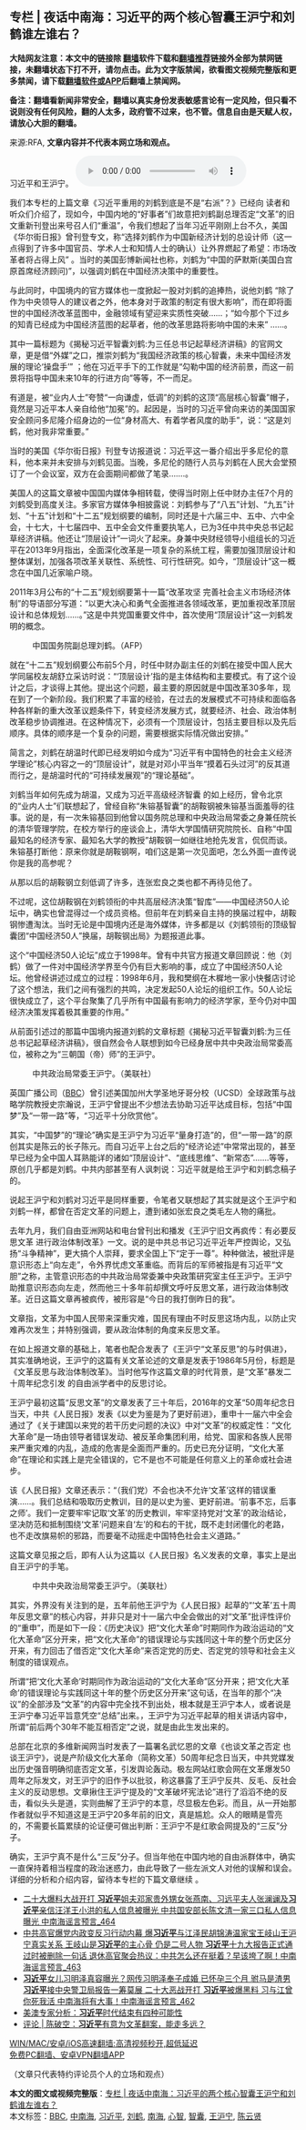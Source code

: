  <h2>专栏 | 夜话中南海：习近平的两个核心智囊王沪宁和刘鹤谁左谁右？</h2> <p class="notice"><b>大陆网友注意：本文中的链接除 <a href="https://github.com/bannedbook/fanqiang" >翻墙</a>软件下载和<a href="https://github.com/killgcd/justmysocks/blob/master/README.md">翻墙推荐</a>链接外全部为禁网链接，未翻墙状态下打不开，请勿点击。此为文字版禁闻，欲看图文视频完整版和更多禁闻，请下载<a href="https://github.com/bannedbook/fanqiang">翻墙软件或APP</a>后翻墙上禁闻网。</p><p>备注：翻墙看新闻非常安全，翻墙以真实身份发表敏感言论有一定风险，但只看不说则没有任何风险，翻的人太多，政府管不过来，也不管。信息自由是天赋人权，请放心大胆的翻墙。</b></p>  <div class="entry"> <p>来源:RFA, <strong>文章内容并不代表本网立场和观点。</strong></p> <p>&#20064;&#36817;&#24179;&#21644;&#29579;&#27818;&#23425;&#12290;             <audio controls="controls" preload="metadata" src="https://www.rfa.org/mandarin/zhuanlan/yehuazhongnanhai/gx-05172021160129.html/@@stream" type="audio/mpeg"></audio></p> <p>&#25105;&#20204;&#26412;&#19987;&#26639;&#30340;&#19978;&#31687;&#25991;&#31456;&#12298;&#20064;&#36817;&#24179;&#37325;&#29992;&#30340;&#21016;&#40548;&#21040;&#24213;&#26159;&#19981;&#26159;&#8220;&#21491;&#27966;&#8221;&#65311;&#12299;&#24050;&#32463;&#21521; &#35835;&#32773;&#21644;&#21548;&#20247;&#20204;&#20171;&#32461;&#20102;&#65292;&#29616;&#22914;&#20170;&#65292;&#20013;&#22269;&#20869;&#22320;&#30340;&#8220;&#22909;&#20107;&#32773;&#8221;&#20204;&#25925;&#24847;&#25226;&#21016;&#40548;&#21103;&#24635;&#29702;&#21542;&#23450;&#8220;&#25991;&#38761;&#8221;&#30340;&#26087;&#25991;&#37325;&#26032;&#21002;&#30331;&#20986;&#26469;&#21495;&#21484;&#20154;&#20204;&#8220;&#37325;&#28201;&#8221;&#65292;&#20196;&#25105;&#20204;&#24819;&#36215;&#20102;&#24403;&#24180;&#20064;&#36817;&#24179;&#21018;&#21018;&#19978;&#21488;&#19981;&#20037;&#65292;&#32654;&#22269;&#12298;&#21326;&#23572;&#34903;&#26085;&#25253;&#12299;&#26366;&#21002;&#30331;&#19987;&#25991;&#65292;&#31216;&#8220;&#36873;&#25321;&#21016;&#40548;&#20316;&#20026;&#20013;&#22269;&#26032;&#32463;&#27982;&#35745;&#21010;&#30340;&#24635;&#35774;&#35745;&#24072;&#65288;&#36825;&#19968;&#28857;&#24471;&#21040;&#20102;&#35768;&#22810;&#20013;&#22269;&#23448;&#21592;&#12289;&#23398;&#26415;&#20154;&#22763;&#21644;&#30693;&#24773;&#20154;&#22763;&#30340;&#30830;&#35748;&#65289;&#35753;&#22806;&#30028;&#29123;&#36215;&#20102;&#24076;&#26395;&#65306;&#24066;&#22330;&#25913;&#38761;&#32773;&#23558;&#21344;&#24471;&#19978;&#39118;&#8221; &#12290;&#24403;&#26102;&#30340;&#32654;&#22269;&#24429;&#21338;&#26032;&#38395;&#31038;&#20063;&#31216;&#65292;&#21016;&#40548;&#20026;&#8220;&#20013;&#22269;&#30340;&#33832;&#40664;&#26031;(&#32654;&#22269;&#30333;&#23467;&#21407;&#39318;&#24109;&#32463;&#27982;&#39038;&#38382;)&#8221;&#65292;&#20197;&#24378;&#35843;&#21016;&#40548;&#22312;&#20013;&#22269;&#32463;&#27982;&#20915;&#31574;&#20013;&#30340;&#37325;&#35201;&#24615;&#12290;</p> <p>&#19982;&#27492;&#21516;&#26102;&#65292;&#20013;&#22269;&#22659;&#20869;&#30340;&#23448;&#26041;&#23186;&#20307;&#20063;&#19968;&#24230;&#25472;&#36215;&#19968;&#32929;&#23545;&#21016;&#40548;&#30340;&#36861;&#25447;&#28909;&#65292;&#35828;&#20182;&#21016;&#40548; &#8220;&#38500;&#20102;&#20316;&#20026;&#20013;&#22830;&#39046;&#23548;&#20154;&#30340;&#24314;&#35758;&#32773;&#20043;&#22806;&#65292;&#20182;&#26412;&#36523;&#23545;&#20110;&#25919;&#31574;&#30340;&#21046;&#23450;&#26377;&#24456;&#22823;&#24433;&#21709;&#8221;&#65292;&#32780;&#22312;&#21363;&#23558;&#38754;&#19990;&#30340;&#20013;&#22269;&#32463;&#27982;&#25913;&#38761;&#34013;&#22270;&#20013;&#65292;&#37329;&#34701;&#39046;&#22495;&#26377;&#26395;&#36814;&#26469;&#23454;&#36136;&#24615;&#31361;&#30772;&#8230;&#8230;&#65307;&#8220;&#22914;&#20170;&#37027;&#20010;&#19979;&#36807;&#20065;&#30340;&#30693;&#38738;&#24050;&#32463;&#25104;&#20026;&#20013;&#22269;&#32463;&#27982;&#34013;&#22270;&#30340;&#36215;&#33609;&#32773;&#65292;&#20182;&#30340;&#25913;&#38761;&#24605;&#36335;&#23558;&#24433;&#21709;&#20013;&#22269;&#30340;&#26410;&#26469;&#8221; &#8230;&#8230;&#12290;</p> <p>&#20854;&#20013;&#19968;&#31687;&#26631;&#39064;&#20026;&#12298;&#25581;&#31192;&#20064;&#36817;&#24179;&#26234;&#22218;&#21016;&#40548;:&#20026;&#19977;&#20219;&#24635;&#20070;&#35760;&#36215;&#33609;&#32463;&#27982;&#35762;&#31295;&#12299;&#30340;&#23448;&#32593;&#25991;&#31456;&#65292;&#26356;&#26159;&#20511;&#8220;&#22806;&#23186;&#8221;&#20043;&#21475;&#65292;&#25512;&#23815;&#21016;&#40548;&#20026;&#8220;&#25105;&#22269;&#32463;&#27982;&#25919;&#31574;&#30340;&#26680;&#24515;&#26234;&#22218;&#65292;&#26410;&#26469;&#20013;&#22269;&#32463;&#27982;&#21457;&#23637;&#30340;&#29702;&#35770;&#8216;&#25805;&#30424;&#25163;&#8217;&#8221; &#65307;&#20182;&#22312;&#20064;&#36817;&#24179;&#25163;&#19979;&#30340;&#24037;&#20316;&#23601;&#26159;&#8220;&#21246;&#21202;&#20013;&#22269;&#30340;&#32463;&#27982;&#21069;&#26223;&#65292;&#32780;&#36825;&#19968;&#21069;&#26223;&#23558;&#25351;&#23548;&#20013;&#22269;&#26410;&#26469;10&#24180;&#30340;&#34892;&#36827;&#26041;&#21521;&#8221;&#31561;&#31561;&#65292;&#19981;&#19968;&#32780;&#36275;&#12290;</p> <p>&#26377;&#36947;&#26159;&#65292;&#34987;&#8220;&#19994;&#20869;&#20154;&#22763;&#8221;&#22840;&#36190;&#8220;&#19968;&#21521;&#35878;&#34394;&#65292;&#20302;&#35843;&#8221;&#30340;&#21016;&#40548;&#30340;&#36825;&#39030;&#8220;&#39640;&#23618;&#26680;&#24515;&#26234;&#22218;&#8221;&#24125;&#23376;&#65292;&#31455;&#28982;&#26159;&#20064;&#36817;&#24179;&#26412;&#20154;&#20146;&#33258;&#32473;&#20182;&#8220;&#21152;&#20885;&#8221;&#30340;&#12290;&#36215;&#22240;&#26159;&#65292;&#24403;&#26102;&#30340;&#20064;&#36817;&#24179;&#26366;&#21521;&#26469;&#35775;&#30340;&#32654;&#22269;&#22269;&#23478;&#23433;&#20840;&#39038;&#38382;&#22810;&#23612;&#38534;&#20171;&#32461;&#36523;&#36793;&#30340;&#19968;&#20301;&#8220;&#36523;&#26448;&#39640;&#22823;&#12289;&#26377;&#30528;&#23398;&#32773;&#39118;&#24230;&#30340;&#21161;&#25163;&#8221;&#65292;&#35828;&#65306;&#8220;&#36825;&#26159;&#21016;&#40548;&#65292;&#20182;&#23545;&#25105;&#38750;&#24120;&#37325;&#35201;&#12290;&#8221;</p> <p>&#24403;&#26102;&#30340;&#32654;&#22269;&#12298;&#21326;&#23572;&#34903;&#26085;&#25253;&#12299;&#21002;&#30331;&#19987;&#35775;&#25253;&#36947;&#35828;&#65306;&#20064;&#36817;&#24179;&#36825;&#19968;&#30058;&#20171;&#32461;&#20986;&#20046;&#22810;&#23612;&#20262;&#30340;&#24847;&#26009;&#65292;&#20182;&#26412;&#26469;&#24182;&#26410;&#23433;&#25490;&#19982;&#21016;&#40548;&#35265;&#38754;&#12290;&#24403;&#26202;&#65292;&#22810;&#23612;&#20262;&#30340;&#38543;&#34892;&#20154;&#21592;&#19982;&#21016;&#40548;&#22312;&#20154;&#27665;&#22823;&#20250;&#22530;&#39044;&#35746;&#20102;&#19968;&#20010;&#20250;&#35758;&#23460;&#65292;&#21452;&#26041;&#22312;&#20250;&#38754;&#26399;&#38388;&#37117;&#20570;&#20102;&#31508;&#24405;&#8230;&#8230;.&#12290;</p> <p>&#32654;&#22269;&#20154;&#30340;&#36825;&#31687;&#25991;&#31456;&#34987;&#20013;&#22269;&#22269;&#20869;&#23186;&#20307;&#20105;&#30456;&#36716;&#36733;&#65292;&#20351;&#24471;&#24403;&#26102;&#21018;&#19978;&#20219;&#20013;&#36130;&#21150;&#20027;&#20219;7&#20010;&#26376;&#30340;&#21016;&#40548;&#21463;&#21040;&#39640;&#24230;&#20851;&#27880;&#12290;&#22810;&#23478;&#23448;&#26041;&#23186;&#20307;&#20105;&#30456;&#25259;&#38706;&#35828;&#65306;&#21016;&#40548;&#21442;&#19982;&#20102;&#8220;&#20843;&#20116;&#8221;&#35745;&#21010;&#12289;&#8220;&#20061;&#20116;&#8221;&#35745;&#21010;&#12289;&#8220;&#21313;&#20116;&#8221;&#35745;&#21010;&#21644;&#8220;&#21313;&#20108;&#20116;&#8221;&#35268;&#21010;&#32434;&#35201;&#30340;&#32534;&#21046;&#65292;&#21516;&#26102;&#36824;&#26159;&#21313;&#20845;&#23626;&#19977;&#20013;&#12289;&#20116;&#20013;&#12289;&#20845;&#20013;&#20840;&#20250;&#65292;&#21313;&#19971;&#22823;&#65292;&#21313;&#19971;&#23626;&#22235;&#20013;&#12289;&#20116;&#20013;&#20840;&#20250;&#25991;&#20214;&#37325;&#35201;&#25191;&#31508;&#20154;&#65292;&#24050;&#20026;3&#20219;&#20013;&#20849;&#20013;&#22830;&#24635;&#20070;&#35760;&#36215;&#33609;&#32463;&#27982;&#35762;&#31295;&#12290;&#20182;&#36824;&#35753;&#8220;&#39030;&#23618;&#35774;&#35745;&#8221;&#19968;&#35789;&#28779;&#20102;&#36215;&#26469;&#12290;&#36523;&#20860;&#20013;&#22830;&#36130;&#32463;&#39046;&#23548;&#23567;&#32452;&#32452;&#38271;&#30340;&#20064;&#36817;&#24179;&#22312;2013&#24180;9&#26376;&#25351;&#20986;&#65292;&#20840;&#38754;&#28145;&#21270;&#25913;&#38761;&#26159;&#19968;&#39033;&#22797;&#26434;&#30340;&#31995;&#32479;&#24037;&#31243;&#65292;&#38656;&#35201;&#21152;&#24378;&#39030;&#23618;&#35774;&#35745;&#21644;&#25972;&#20307;&#35851;&#21010;&#65292;&#21152;&#24378;&#21508;&#39033;&#25913;&#38761;&#20851;&#32852;&#24615;&#12289;&#31995;&#32479;&#24615;&#12289;&#21487;&#34892;&#24615;&#30740;&#31350;&#12290;&#22914;&#20170;&#65292;&#8220;&#39030;&#23618;&#35774;&#35745;&#8221;&#36825;&#19968;&#27010;&#24565;&#22312;&#20013;&#22269;&#20960;&#36817;&#23478;&#21947;&#25143;&#26195;&#12290;</p>  <p>2011&#24180;3&#26376;&#20844;&#24067;&#30340;&#8220;&#21313;&#20108;&#20116;&#8221;&#35268;&#21010;&#32434;&#35201;&#31532;&#21313;&#19968;&#31687;&#8220;&#25913;&#38761;&#25915;&#22362; &#23436;&#21892;&#31038;&#20250;&#20027;&#20041;&#24066;&#22330;&#32463;&#27982;&#20307;&#21046;&#8221;&#30340;&#23548;&#35821;&#37096;&#20998;&#20889;&#36947;&#65306;&#8220;&#20197;&#26356;&#22823;&#20915;&#24515;&#21644;&#21191;&#27668;&#20840;&#38754;&#25512;&#36827;&#21508;&#39046;&#22495;&#25913;&#38761;&#65292;&#26356;&#21152;&#37325;&#35270;&#25913;&#38761;&#39030;&#23618;&#35774;&#35745;&#21644;&#24635;&#20307;&#35268;&#21010;&#8230;&#8230;&#12290;&#8221;&#36825;&#26159;&#20013;&#20849;&#20826;&#22269;&#37325;&#35201;&#25991;&#20214;&#20013;&#65292;&#39318;&#27425;&#20351;&#29992;&#8220;&#39030;&#23618;&#35774;&#35745;&#8221;&#36825;&#19968;&#21016;&#40548;&#21457;&#26126;&#30340;&#27010;&#24565;&#12290;</p> <p><figure> <figcaption>&#20013;&#22269;&#22269;&#21153;&#38498;&#21103;&#24635;&#29702;&#21016;&#40548;&#12290;&#65288;AFP&#65289;</figcaption></figure> <p>&#23601;&#22312;&#8220;&#21313;&#20108;&#20116;&#8221;&#35268;&#21010;&#32434;&#35201;&#20844;&#24067;&#21069;5&#20010;&#26376;&#65292;&#26102;&#20219;&#20013;&#36130;&#21150;&#21103;&#20027;&#20219;&#30340;&#21016;&#40548;&#22312;&#25509;&#21463;&#20013;&#22269;&#20154;&#27665;&#22823;&#23398;&#21516;&#23626;&#26657;&#21451;&#32993;&#33298;&#31435;&#37319;&#35775;&#26102;&#35828;&#65306;&#8220;&#8216;&#39030;&#23618;&#35774;&#35745;&#8217;&#25351;&#30340;&#26159;&#20027;&#20307;&#32467;&#26500;&#21644;&#20027;&#35201;&#27169;&#24335;&#12290;&#26377;&#20102;&#36825;&#20010;&#35774;&#35745;&#20043;&#21518;&#65292;&#25165;&#35848;&#24471;&#19978;&#20854;&#20182;&#12290;&#25552;&#20986;&#36825;&#20010;&#38382;&#39064;&#65292;&#26368;&#20027;&#35201;&#30340;&#21407;&#22240;&#23601;&#26159;&#20013;&#22269;&#25913;&#38761;30&#22810;&#24180;&#65292;&#29616;&#22312;&#21040;&#20102;&#19968;&#20010;&#26032;&#38454;&#27573;&#12290;&#25105;&#20204;&#31215;&#32047;&#20102;&#20016;&#23500;&#30340;&#32463;&#39564;&#65292;&#22312;&#36807;&#21435;&#30340;&#21457;&#23637;&#27169;&#24335;&#19981;&#21487;&#25345;&#32493;&#21644;&#38754;&#20020;&#21508;&#31181;&#21508;&#26679;&#26032;&#30340;&#37325;&#22823;&#25913;&#38761;&#35758;&#39064;&#26465;&#20214;&#19979;&#65292;&#36716;&#21464;&#32463;&#27982;&#21457;&#23637;&#26041;&#24335;&#65292;&#23601;&#35201;&#32463;&#27982;&#12289;&#31038;&#20250;&#12289;&#25919;&#27835;&#20307;&#21046;&#25913;&#38761;&#31283;&#27493;&#21327;&#35843;&#25512;&#36827;&#12290;&#22312;&#36825;&#31181;&#24773;&#20917;&#19979;&#65292;&#24517;&#39035;&#26377;&#19968;&#20010;&#39030;&#23618;&#35774;&#35745;&#65292;&#21253;&#25324;&#20027;&#35201;&#30446;&#26631;&#20197;&#21450;&#20808;&#21518;&#39034;&#24207;&#12290;&#20855;&#20307;&#30340;&#39034;&#24207;&#26159;&#19968;&#20010;&#22797;&#26434;&#30340;&#38382;&#39064;&#65292;&#38656;&#35201;&#26681;&#25454;&#23454;&#38469;&#24773;&#20917;&#20570;&#20986;&#23433;&#25490;&#12290;&#8221;</p> <p>&#31616;&#35328;&#20043;&#65292;&#21016;&#40548;&#22312;&#32993;&#28201;&#26102;&#20195;&#21363;&#24050;&#32463;&#21457;&#26126;&#22914;&#20170;&#25104;&#20026;&#8220;&#20064;&#36817;&#24179;&#26377;&#20013;&#22269;&#29305;&#33394;&#30340;&#31038;&#20250;&#20027;&#20041;&#32463;&#27982;&#23398;&#29702;&#35770;&#8221;&#26680;&#24515;&#20869;&#23481;&#20043;&#19968;&#30340;&#8220;&#39030;&#23618;&#35774;&#35745;&#8221;&#65292;&#23601;&#26159;&#23545;&#37011;&#23567;&#24179;&#24403;&#24180;&#8220;&#25720;&#30528;&#30707;&#22836;&#36807;&#27827;&#8221;&#30340;&#21453;&#20854;&#36947;&#32780;&#34892;&#20043;&#65292;&#26159;&#32993;&#28201;&#26102;&#20195;&#30340;&#8220;&#21487;&#25345;&#32493;&#21457;&#23637;&#35266;&#8221;&#30340;&#8220;&#29702;&#35770;&#22522;&#30784;&#8221;&#12290;</p> <p>&#21016;&#40548;&#24403;&#24180;&#22914;&#20309;&#20808;&#25104;&#20026;&#32993;&#28201;&#65292;&#21448;&#25104;&#20026;&#20064;&#36817;&#24179;&#39640;&#32423;&#32463;&#27982;&#26234;&#22218; &#30340;&#22914;&#19978;&#32463;&#21382;&#65292;&#26366;&#20196;&#21271;&#20140;&#30340;&#8220;&#19994;&#20869;&#20154;&#22763;&#8221;&#20204;&#32852;&#24819;&#36215;&#20102;&#65292;&#26366;&#32463;&#33258;&#31216;&#8220;&#26417;&#38229;&#22522;&#26234;&#22218;&#8221;&#30340;&#32993;&#38797;&#38050;&#34987;&#26417;&#38229;&#22522;&#24403;&#38754;&#32670;&#36785;&#30340;&#24448;&#20107;&#12290;&#35828;&#30340;&#26159;&#65292;&#26377;&#19968;&#27425;&#26417;&#38229;&#22522;&#22238;&#21040;&#20182;&#26366;&#20197;&#22269;&#21153;&#38498;&#24635;&#29702;&#21644;&#20013;&#22830;&#25919;&#27835;&#23616;&#24120;&#22996;&#20043;&#36523;&#20860;&#20219;&#38498;&#38271;&#30340;&#28165;&#21326;&#31649;&#29702;&#23398;&#38498;&#65292;&#22312;&#26657;&#26041;&#20030;&#34892;&#30340;&#24231;&#35848;&#20250;&#19978;&#65292;&#28165;&#21326;&#22823;&#23398;&#22269;&#24773;&#30740;&#31350;&#38498;&#38498;&#38271;&#12289;&#33258;&#31216;&#8220;&#20013;&#22269;&#26368;&#30693;&#21517;&#30340;&#32463;&#27982;&#19987;&#23478;&#12289;&#26368;&#30693;&#21517;&#22823;&#23398;&#30340;&#25945;&#25480;&#8221;&#32993;&#38797;&#38050;&#19968;&#22914;&#32487;&#24448;&#22320;&#25250;&#20808;&#21457;&#35328;&#65292;&#20355;&#20355;&#32780;&#35848;&#12290;&#26417;&#38229;&#22522;&#25171;&#26029;&#20182;&#65306;&#21407;&#26469;&#20320;&#23601;&#26159;&#32993;&#38797;&#38050;&#21834;&#65292;&#21681;&#20204;&#36825;&#26159;&#31532;&#19968;&#27425;&#35265;&#38754;&#21543;&#65292;&#24590;&#20040;&#22806;&#38754;&#19968;&#30452;&#20256;&#35828;&#20320;&#26159;&#25105;&#30340;&#39640;&#21442;&#21602;&#65311;</p> <p>&#20174;&#37027;&#20197;&#21518;&#30340;&#32993;&#38797;&#38050;&#31435;&#21051;&#20302;&#35843;&#20102;&#35768;&#22810;&#65292;&#36830;&#24352;&#23439;&#33391;&#20043;&#31867;&#20063;&#37117;&#19981;&#20877;&#24453;&#35265;&#20182;&#20102;&#12290;</p> <p>&#19981;&#36807;&#21602;&#65292;&#36825;&#20301;&#32993;&#38797;&#38050;&#22312;&#21016;&#40548;&#39046;&#34900;&#30340;&#20013;&#20849;&#39640;&#23618;&#32463;&#27982;&#20915;&#31574;&#8220;&#26234;&#24211;&#8221;&#8212;&#8212;&#20013;&#22269;&#32463;&#27982;50&#20154;&#35770;&#22363;&#20013;&#65292;&#30830;&#23454;&#20063;&#26366;&#28151;&#24471;&#36807;&#19968;&#20010;&#25104;&#21592;&#36164;&#26684;&#12290;&#20294;&#21069;&#24180;&#22312;&#21016;&#40548;&#20146;&#33258;&#20027;&#25345;&#30340;&#25442;&#23626;&#36807;&#31243;&#20013;&#65292;&#32993;&#38797;&#38050;&#24808;&#36973;&#28120;&#27760;&#12290;&#24403;&#26102;&#26080;&#35770;&#26159;&#20013;&#22269;&#22659;&#20869;&#36824;&#26159;&#28023;&#22806;&#23186;&#20307;&#65292;&#35768;&#22810;&#37117;&#26159;&#20197;&#12298;&#21016;&#40548;&#39046;&#34900;&#30340;&#39030;&#32423;&#26234;&#22218;&#22242;&#8220;&#20013;&#22269;&#32463;&#27982;50&#20154;&#8221;&#25442;&#23626;&#65292;&#32993;&#38797;&#38050;&#20986;&#23616;&#12299;&#20026;&#39064;&#25253;&#36947;&#27492;&#20107;&#12290;</p> <p>&#36825;&#20010;&#8220;&#20013;&#22269;&#32463;&#27982;50&#20154;&#35770;&#22363;&#8221;&#25104;&#31435;&#20110;1998&#24180;&#12290;&#26366;&#26377;&#20013;&#20849;&#23448;&#26041;&#25253;&#36947;&#25991;&#31456;&#22238;&#39038;&#35828;&#65306;&#20182;&#65288;&#21016;&#40548;&#65289;&#20570;&#20102;&#19968;&#20214;&#23545;&#20013;&#22269;&#32463;&#27982;&#23398;&#30028;&#33267;&#20170;&#20173;&#26377;&#24040;&#22823;&#24433;&#21709;&#30340;&#20107;&#65292;&#25104;&#31435;&#20102;&#20013;&#22269;&#32463;&#27982;50&#20154;&#35770;&#22363;&#12290;&#20182;&#26366;&#32463;&#35762;&#36848;&#36807;&#25104;&#31435;&#30340;&#36807;&#31243;&#65306;1998&#24180;6&#26376;&#65292;&#25105;&#21644;&#27146;&#32434;&#22312;&#26408;&#27176;&#22320;&#19968;&#23478;&#23567;&#24555;&#39184;&#24215;&#35752;&#35770;&#20102;&#36825;&#20010;&#24819;&#27861;&#65292;&#25105;&#20204;&#20043;&#38388;&#26377;&#24378;&#28872;&#30340;&#20849;&#40483;&#65292;&#20915;&#23450;&#21457;&#36215;50&#20154;&#35770;&#22363;&#30340;&#32452;&#32455;&#24037;&#20316;&#12290;50&#20154;&#35770;&#22363;&#24456;&#24555;&#25104;&#31435;&#20102;&#65292;&#36825;&#20010;&#24179;&#21488;&#32858;&#38598;&#20102;&#20960;&#20046;&#25152;&#26377;&#20013;&#22269;&#26368;&#26377;&#24433;&#21709;&#21147;&#30340;&#32463;&#27982;&#23398;&#23478;&#65292;&#33267;&#20170;&#20173;&#23545;&#20013;&#22269;&#32463;&#27982;&#20915;&#31574;&#21457;&#25381;&#30528;&#26497;&#20854;&#37325;&#35201;&#30340;&#20316;&#29992;&#12290;&#8221;</p> <p>&#20174;&#21069;&#38754;&#24341;&#36848;&#36807;&#30340;&#37027;&#31687;&#20013;&#22269;&#22659;&#20869;&#25253;&#36947;&#21016;&#40548;&#30340;&#25991;&#31456;&#26631;&#39064;&#12298;&#25581;&#31192;&#20064;&#36817;&#24179;&#26234;&#22218;&#21016;&#40548;:&#20026;&#19977;&#20219;&#24635;&#20070;&#35760;&#36215;&#33609;&#32463;&#27982;&#35762;&#31295;&#12299;&#65292;&#24456;&#33258;&#28982;&#20250;&#20196;&#20154;&#32852;&#24819;&#21040;&#22914;&#20170;&#24050;&#32463;&#36523;&#23621;&#20013;&#20849;&#20013;&#22830;&#25919;&#27835;&#23616;&#24120;&#22996;&#39640;&#20301;&#65292;&#34987;&#31216;&#20043;&#20026;&#8220;&#19977;&#26397;&#22269;&#65288;&#24093;&#65289;&#24072;&#8221;&#30340;&#29579;&#27818;&#23425;&#12290;</p>  <p><figure> <figcaption>&#20013;&#20849;&#25919;&#27835;&#23616;&#24120;&#22996;&#29579;&#27818;&#23425;&#12290;&#65288;&#32654;&#32852;&#31038;&#65289;</figcaption></figure> </p> <p>&#33521;&#22269;&#24191;&#25773;&#20844;&#21496;&#65288;<a href="https://www.bannedbook.org/bnews/tag/bbc/" class="st_tag internal_tag" rel="tag" title="标签 BBC 下的日志">BBC</a>&#65289;&#26366;&#24341;&#36848;&#32654;&#22269;&#21152;&#24030;&#22823;&#23398;&#22307;&#22320;&#29273;&#21733;&#20998;&#26657;&#65288;UCSD&#65289;&#20840;&#29699;&#25919;&#31574;&#19982;&#25112;&#30053;&#23398;&#38498;&#25945;&#25480;&#21490;&#23447;&#28698;&#35828;&#65292;&#29579;&#27818;&#23425;&#26366;&#25552;&#20986;&#19981;&#23569;&#24819;&#27861;&#21435;&#21327;&#21161;&#20064;&#36817;&#24179;&#36798;&#25104;&#30446;&#26631;&#65292;&#21253;&#25324;&#8220;&#20013;&#22269;&#26790;&#8221;&#21450;&#8220;&#19968;&#24102;&#19968;&#36335;&#8221;&#31561;&#65292;&#8220;&#20064;&#36817;&#24179;&#21313;&#20998;&#27427;&#36175;&#20182;&#8221;&#12290;</p> <p>&#20854;&#23454;&#65292;&#8220;&#20013;&#22269;&#26790;&#8221;&#30340;&#8220;&#29702;&#35770;&#8221;&#30830;&#23454;&#26159;&#29579;&#27818;&#23425;&#20026;&#20064;&#36817;&#24179;&#8220;&#37327;&#36523;&#25171;&#36896;&#8221;&#30340;&#65292;&#20294;&#8220;&#19968;&#24102;&#19968;&#36335;&#8221;&#30340;&#21407;&#21019;&#20854;&#23454;&#26159;&#38472;&#20113;&#30340;&#38271;&#23376;&#38472;&#20803;&#12290;&#32780;&#33258;&#20064;&#36817;&#24179;&#19978;&#21488;&#20043;&#21518;&#30340;&#8220;&#32463;&#27982;&#35770;&#36848;&#8221;&#20013;&#24120;&#24120;&#20986;&#29616;&#30340;&#65292;&#29978;&#33267;&#26089;&#24050;&#32463;&#20026;&#20840;&#20013;&#22269;&#20154;&#32819;&#29087;&#33021;&#35814;&#30340;&#35832;&#22914;&#8220;&#39030;&#23618;&#35774;&#35745;&#8221;&#12289;&#8220;&#24213;&#32447;&#24605;&#32500;&#8221;&#12289;&#8220;&#26032;&#24120;&#24577;&#8221;&#8230;&#8230;.&#31561;&#31561;&#65292;&#21407;&#21019;&#20960;&#20046;&#37117;&#26159;&#21016;&#40548;&#12290;&#20013;&#20849;&#20869;&#37096;&#29978;&#33267;&#26377;&#20154;&#35773;&#21050;&#35828;&#65306;&#20064;&#36817;&#24179;&#23601;&#26159;&#32473;&#29579;&#27818;&#23425;&#21644;&#21016;&#40548;&#24565;&#31295;&#23376;&#30340;&#12290;</p> <p>&#35828;&#36215;&#29579;&#27818;&#23425;&#21644;&#21016;&#40548;&#23545;&#20064;&#36817;&#24179;&#26159;&#21516;&#26679;&#37325;&#35201;&#65292;&#20196;&#31508;&#32773;&#21448;&#32852;&#24819;&#36215;&#20102;&#20854;&#23454;&#23601;&#26159;&#36825;&#20010;&#29579;&#27818;&#23425;&#21644;&#21016;&#40548;&#19968;&#26679;&#65292;&#37117;&#26366;&#22312;&#21542;&#23450;&#25991;&#38761;&#30340;&#38382;&#39064;&#19978;&#65292;&#36973;&#21040;&#35832;&#22914;&#24352;&#23439;&#33391;&#20043;&#31867;&#27611;&#24038;&#20154;&#29289;&#30340;&#30171;&#25209;&#12290;</p> <p>&#21435;&#24180;&#20061;&#26376;&#65292;&#25105;&#20204;&#33258;&#30001;&#20122;&#27954;&#32593;&#31449;&#21644;&#30005;&#21488;&#26366;&#21002;&#20986;&#21644;&#25773;&#21457;&#12298;&#29579;&#27818;&#23425;&#26087;&#25991;&#20877;&#30127;&#20256;&#65306;&#26377;&#24517;&#35201;&#21453;&#24605;&#25991;&#38761; &#36827;&#34892;&#25919;&#27835;&#20307;&#21046;&#25913;&#38761;&#12299;&#19968;&#25991;&#12290;&#35828;&#30340;&#26159;&#20013;&#20849;&#24635;&#20070;&#35760;&#20064;&#36817;&#24179;&#36817;&#24180;&#20005;&#25511;&#33286;&#35770;&#65292;&#21448;&#24344;&#25196;&#8220;&#26007;&#20105;&#31934;&#31070;&#8221;&#65292;&#26356;&#22823;&#25630;&#20010;&#20154;&#23815;&#25308;&#65292;&#35201;&#27714;&#20840;&#22269;&#19978;&#19979;&#8220;&#23450;&#20110;&#19968;&#23562;&#8221;&#12290;&#31181;&#31181;&#20570;&#27861;&#65292;&#34987;&#25209;&#35780;&#26159;&#24847;&#35782;&#24418;&#24577;&#19978;&#8220;&#21521;&#24038;&#36208;&#8221;&#65292;&#20196;&#22806;&#30028;&#24551;&#34385;&#25991;&#38761;&#37325;&#20020;&#12290;&#32780;&#32972;&#21518;&#30340;&#20891;&#24072;&#34987;&#25351;&#26159;&#26377;&#20064;&#36817;&#24179;&#8220;&#25991;&#32966;&#8221;&#20043;&#31216;&#65292;&#20027;&#31649;&#24847;&#35782;&#24418;&#24577;&#30340;&#20013;&#20849;&#25919;&#27835;&#23616;&#24120;&#22996;&#20860;&#20013;&#22830;&#25919;&#31574;&#30740;&#31350;&#23460;&#20027;&#20219;&#29579;&#27818;&#23425;&#12290;&#29579;&#27818;&#23425;&#21161;&#25512;&#24847;&#35782;&#24418;&#24577;&#21521;&#24038;&#36208;&#65292;&#28982;&#32780;&#20182;&#19977;&#21313;&#22810;&#24180;&#21069;&#21364;&#25776;&#25991;&#21628;&#21505;&#21453;&#24605;&#25991;&#38761;&#65292;&#36827;&#34892;&#25919;&#27835;&#20307;&#21046;&#25913;&#38761;&#12290;&#36817;&#26085;&#36825;&#31687;&#25991;&#31456;&#20877;&#34987;&#30127;&#20256;&#65292;&#34987;&#24418;&#23481;&#26159;&#8220;&#20170;&#26085;&#30340;&#25105;&#25171;&#20498;&#26152;&#26085;&#30340;&#25105;&#8221;&#12290;</p> <p>&#25991;&#31456;&#25351;&#65292;&#25991;&#38761;&#20026;&#20013;&#22269;&#20154;&#27665;&#24102;&#26469;&#28145;&#37325;&#28798;&#38590;&#65292;&#22269;&#27665;&#26377;&#29702;&#30001;&#19981;&#26102;&#21453;&#24605;&#36825;&#22330;&#20869;&#20081;&#65292;&#20197;&#38450;&#27490;&#28798;&#38590;&#20877;&#27425;&#21457;&#29983;&#65307;&#24182;&#29305;&#21035;&#24378;&#35843;&#65292;&#35201;&#20174;&#25919;&#27835;&#20307;&#21046;&#30340;&#35282;&#24230;&#26469;&#21453;&#24605;&#25991;&#38761;&#12290;</p> <p>&#22312;&#22914;&#19978;&#25253;&#36947;&#25991;&#31456;&#30340;&#22522;&#30784;&#19978;&#65292;&#31508;&#32773;&#20063;&#37197;&#21512;&#21457;&#34920;&#20102;&#12298;&#29579;&#27818;&#23425;&#8220;&#25991;&#38761;&#21453;&#24605;&#8221;&#30340;&#19982;&#26102;&#20465;&#36827;&#12299;&#65292;&#20854;&#23454;&#20934;&#30830;&#22320;&#35828;&#65292;&#29579;&#27818;&#23425;&#30340;&#36825;&#31687;&#26377;&#20851;&#25991;&#38761;&#35770;&#36848;&#30340;&#25991;&#31456;&#26159;&#21457;&#34920;&#20110;1986&#24180;5&#26376;&#20221;&#65292;&#26631;&#39064;&#26159;&#12298;&#25991;&#38761;&#21453;&#24605;&#19982;&#25919;&#27835;&#20307;&#21046;&#25913;&#38761;&#12299;&#12290;&#24403;&#26102;&#20182;&#20889;&#20316;&#36825;&#31687;&#25991;&#31456;&#30340;&#26102;&#20195;&#32972;&#26223;&#65292;&#26159;&#8220;&#25991;&#38761;&#8221;&#26292;&#21457;&#20108;&#21313;&#21608;&#24180;&#32426;&#24565;&#24341;&#21457; &#30340;&#33258;&#30001;&#27966;&#23398;&#32773;&#20013;&#30340;&#21453;&#24605;&#35752;&#35770;&#12290;</p> <p>&#29579;&#27818;&#23425;&#26368;&#21021;&#36825;&#31687;&#8220;&#21453;&#24605;&#25991;&#38761;&#8221;&#30340;&#25991;&#31456;&#21457;&#34920;&#20102;&#19977;&#21313;&#24180;&#21518;&#65292;2016&#24180;&#30340;&#25991;&#38761;&#8220;50&#21608;&#24180;&#32426;&#24565;&#26085;&#24403;&#22825;&#65292;&#20013;&#20849;&#12298;&#20154;&#27665;&#26085;&#25253;&#12299;&#21457;&#34920;&#12298;&#20197;&#21490;&#20026;&#37492;&#26159;&#20026;&#20102;&#26356;&#22909;&#21069;&#36827;&#12299;&#65292;&#37325;&#30003;&#21313;&#19968;&#23626;&#20845;&#20013;&#20840;&#20250;&#36890;&#36807;&#20102;&#12298;&#20851;&#20110;&#24314;&#22269;&#20197;&#26469;&#20826;&#30340;&#33509;&#24178;&#21382;&#21490;&#38382;&#39064;&#30340;&#20915;&#35758;&#12299;&#20013;&#23545;&#8220;&#25991;&#38761;&#8221;&#30340;&#26435;&#23041;&#23450;&#24615;&#65306;&#8220;&#25991;&#21270;&#22823;&#38761;&#21629;&#8221;&#26159;&#19968;&#22330;&#30001;&#39046;&#23548;&#32773;&#38169;&#35823;&#21457;&#21160;&#12289;&#34987;&#21453;&#38761;&#21629;&#38598;&#22242;&#21033;&#29992;&#65292;&#32473;&#20826;&#12289;&#22269;&#23478;&#21644;&#21508;&#26063;&#20154;&#27665;&#24102;&#26469;&#20005;&#37325;&#28798;&#38590;&#30340;&#20869;&#20081;&#65292;&#36896;&#25104;&#30340;&#21361;&#23475;&#26159;&#20840;&#38754;&#32780;&#20005;&#37325;&#30340;&#12290;&#21382;&#21490;&#24050;&#20805;&#20998;&#35777;&#26126;&#65292;&#8220;&#25991;&#21270;&#22823;&#38761;&#21629;&#8221;&#22312;&#29702;&#35770;&#21644;&#23454;&#36341;&#19978;&#26159;&#23436;&#20840;&#38169;&#35823;&#30340;&#65292;&#23427;&#19981;&#26159;&#20063;&#19981;&#21487;&#33021;&#26159;&#20219;&#20309;&#24847;&#20041;&#19978;&#30340;&#38761;&#21629;&#25110;&#31038;&#20250;&#36827;&#27493;&#12290;</p>  <p>&#35813;&#12298;&#20154;&#27665;&#26085;&#25253;&#12299;&#25991;&#31456;&#36824;&#34920;&#31034;&#65306;&#8220;&#65288;&#25105;&#20204;&#20826;&#65289;&#19981;&#20250;&#20063;&#20915;&#19981;&#20801;&#35768;&#8216;&#25991;&#38761;&#8217;&#36825;&#26679;&#30340;&#38169;&#35823;&#37325;&#28436;&#8230;&#8230;&#12290;&#25105;&#20204;&#24635;&#32467;&#21644;&#21560;&#21462;&#21382;&#21490;&#25945;&#35757;&#65292;&#30446;&#30340;&#26159;&#20197;&#21490;&#20026;&#37492;&#12289;&#26356;&#22909;&#21069;&#36827;&#12290;&#8216;&#21069;&#20107;&#19981;&#24536;&#65292;&#21518;&#20107;&#20043;&#24072;&#8217;&#12290;&#25105;&#20204;&#19968;&#23450;&#35201;&#29282;&#29282;&#35760;&#21462;&#8216;&#25991;&#38761;&#8217;&#30340;&#21382;&#21490;&#25945;&#35757;&#65292;&#29282;&#29282;&#22362;&#25345;&#20826;&#23545;&#8216;&#25991;&#38761;&#8217;&#30340;&#25919;&#27835;&#32467;&#35770;&#65292;&#22362;&#20915;&#38450;&#33539;&#21644;&#25269;&#21046;&#22260;&#32469;&#8216;&#25991;&#38761;&#8217;&#38382;&#39064;&#26469;&#33258;&#8216;&#24038;&#8217;&#30340;&#21644;&#21491;&#30340;&#24178;&#25200;&#65292;&#26082;&#19981;&#36208;&#23553;&#38381;&#20725;&#21270;&#30340;&#32769;&#36335;&#65292;&#20063;&#19981;&#36208;&#25913;&#26071;&#26131;&#24092;&#30340;&#37034;&#36335;&#65292;&#32780;&#35201;&#27627;&#19981;&#21160;&#25671;&#36208;&#20013;&#22269;&#29305;&#33394;&#31038;&#20250;&#20027;&#20041;&#36947;&#36335;&#12290;&#8221;</p> <p>&#36825;&#31687;&#25991;&#31456;&#35265;&#25253;&#20043;&#21518;&#65292;&#21363;&#26377;&#20154;&#35748;&#20026;&#36825;&#31687;&#20197;&#12298;&#20154;&#27665;&#26085;&#25253;&#12299;&#21517;&#20041;&#21457;&#34920;&#30340;&#25991;&#31456;&#65292;&#20107;&#23454;&#19978;&#26159;&#20986;&#33258;&#29579;&#27818;&#23425;&#30340;&#25163;&#31508;&#12290;</p> <p><figure> <figcaption>&#20013;&#20849;&#20013;&#22830;&#25919;&#27835;&#23616;&#24120;&#22996;&#29579;&#27818;&#23425;&#12290;&#65288;&#32654;&#32852;&#31038;&#65289;</figcaption></figure> <p>&#20854;&#23454;&#65292;&#22806;&#30028;&#27809;&#26377;&#20851;&#27880;&#21040;&#30340;&#26159;&#65292;&#20116;&#24180;&#21069;&#20182;&#29579;&#27818;&#23425;&#20026;&#12298;&#20154;&#27665;&#26085;&#25253;&#12299;&#36215;&#33609;&#30340;&#8220;&#8216;&#25991;&#38761;&#8217;&#20116;&#21313;&#21608;&#24180;&#21453;&#24605;&#25991;&#31456;&#8221;&#30340;&#26680;&#24515;&#20869;&#23481;&#65292;&#24182;&#38750;&#21482;&#26159;&#23545;&#21313;&#19968;&#23626;&#20845;&#20013;&#20840;&#20250;&#20570;&#20986;&#30340;&#23545;&#8220;&#25991;&#38761;&#8221;&#25209;&#35780;&#24615;&#35780;&#20215;&#30340;&#8220;&#37325;&#30003;&#8221;&#65292;&#32780;&#26159;&#22914;&#19979;&#19968;&#27573;&#65306;&#12298;&#21382;&#21490;&#20915;&#35758;&#12299;&#25226;&#8220;&#25991;&#21270;&#22823;&#38761;&#21629;&#8221;&#26102;&#26399;&#21516;&#20316;&#20026;&#25919;&#27835;&#36816;&#21160;&#30340;&#8220;&#25991;&#21270;&#22823;&#38761;&#21629;&#8221;&#21306;&#20998;&#24320;&#26469;&#65292;&#25226;&#8220;&#25991;&#21270;&#22823;&#38761;&#21629;&#8221;&#30340;&#38169;&#35823;&#29702;&#35770;&#19982;&#23454;&#36341;&#21516;&#36825;&#21313;&#24180;&#30340;&#25972;&#20010;&#21382;&#21490;&#21306;&#20998;&#24320;&#26469;&#65292;&#26377;&#21147;&#22238;&#20987;&#20102;&#20511;&#21542;&#23450;&#8220;&#25991;&#21270;&#22823;&#38761;&#21629;&#8221;&#26469;&#21542;&#23450;&#20826;&#30340;&#21382;&#21490;&#12289;&#21542;&#23450;&#20826;&#30340;&#39046;&#23548;&#21644;&#31038;&#20250;&#20027;&#20041;&#21046;&#24230;&#30340;&#38169;&#35823;&#35266;&#28857;&#12290;</p> <p>&#25152;&#35859;&#8220;&#25226;&#8216;&#25991;&#21270;&#22823;&#38761;&#21629;&#8217;&#26102;&#26399;&#21516;&#20316;&#20026;&#25919;&#27835;&#36816;&#21160;&#30340;&#8220;&#25991;&#21270;&#22823;&#38761;&#21629;&#8221;&#21306;&#20998;&#24320;&#26469;&#65307;&#25226;&#8216;&#25991;&#21270;&#22823;&#38761;&#21629;&#8217;&#30340;&#38169;&#35823;&#29702;&#35770;&#19982;&#23454;&#36341;&#21516;&#36825;&#21313;&#24180;&#30340;&#25972;&#20010;&#21382;&#21490;&#21306;&#20998;&#24320;&#26469;&#8221;&#36825;&#21477;&#35805;&#65292;&#22312;&#24403;&#24180;&#30340;&#37027;&#20010;&#8220;&#20915;&#35758;&#8221;&#30340;&#20840;&#37096;&#28041;&#21450;&#8220;&#25991;&#38761;&#8221;&#30340;&#20869;&#23481;&#20013;&#23436;&#20840;&#25214;&#19981;&#21040;&#20986;&#22788;&#65292;&#26681;&#26412;&#23601;&#26159;&#29579;&#27818;&#23425;&#26412;&#20154;&#65292;&#25110;&#32773;&#35828;&#26159;&#29579;&#27818;&#23425;&#22857;&#20064;&#36817;&#24179;&#26088;&#24847;&#20973;&#31354;&#8220;&#24635;&#32467;&#8221;&#20986;&#26469;&#12290;&#65292;&#29579;&#27818;&#23425;&#20026;&#20064;&#36817;&#24179;&#36215;&#33609;&#30340;&#30456;&#20851;&#35762;&#35805;&#20869;&#23481;&#20013;&#65292;&#25152;&#35859;&#8220;&#21069;&#21518;&#20004;&#20010;30&#24180;&#19981;&#33021;&#20114;&#30456;&#21542;&#23450;&#8221;&#20043;&#35828;&#65292;&#23601;&#26159;&#30001;&#27492;&#29983;&#21457;&#20986;&#26469;&#30340;&#12290;</p> <p>&#24635;&#37096;&#22312;&#21271;&#20140;&#30340;&#22810;&#32500;&#26032;&#38395;&#32593;&#24403;&#26102;&#21457;&#34920;&#20102;&#19968;&#31687;&#32626;&#21517;&#27494;&#24518;&#24681;&#30340;&#25991;&#31456;&#12298;&#20063;&#35848;&#25991;&#38761;&#20043;&#21542;&#23450; &#20063;&#35848;&#29579;&#27818;&#23425;&#12299;&#65292;&#35828;&#26159;&#20135;&#38454;&#32423;&#25991;&#21270;&#22823;&#38761;&#21629;&#65288;&#31616;&#31216;&#25991;&#38761;&#65289;50&#21608;&#24180;&#32426;&#24565;&#26085;&#24403;&#22825;&#65292;&#20013;&#20849;&#20826;&#23186;&#21457;&#20986;&#21382;&#21490;&#24378;&#38899;&#26126;&#30830;&#24443;&#24213;&#21542;&#23450;&#25991;&#38761;&#65292;&#24341;&#21457;&#33286;&#35770;&#36720;&#21160;&#12290;&#26497;&#24038;&#32593;&#31449;&#32418;&#27468;&#20250;&#32593;&#22312;&#25991;&#38761;&#29190;&#21457;50&#21608;&#24180;&#20043;&#38469;&#21457;&#25991;&#65292;&#23545;&#29579;&#27818;&#23425;&#30340;&#26087;&#20316;&#20104;&#20197;&#25209;&#39539;&#65292;&#31216;&#36825;&#26292;&#38706;&#20102;&#29579;&#27818;&#23425;&#21453;&#20849;&#12289;&#21453;&#27611;&#12289;&#21453;&#31038;&#20250;&#20027;&#20041;&#30340;&#21453;&#21160;&#24605;&#24819;&#12290;&#25991;&#31456;&#25578;&#20303;&#29579;&#27818;&#23425;&#25552;&#21450;&#30340;&#8220;&#25991;&#38761;&#30772;&#22351;&#23466;&#27861;&#35770;&#8221;&#36827;&#34892;&#20102;&#28372;&#28372;&#19981;&#32477;&#30340;&#21453;&#20987;&#65292;&#30475;&#20284;&#22836;&#22836;&#26159;&#36947;&#65292;&#23454;&#21017;&#26354;&#35299;&#20102;&#29579;&#27818;&#23425;&#30340;&#26412;&#24847;&#65292;&#23613;&#26174;&#26497;&#24038;&#33394;&#24425;&#12290;&#32780;&#19988;&#65292;&#20174;&#19968;&#24320;&#22987;&#37027;&#20316;&#32773;&#23601;&#20284;&#20046;&#19981;&#30693;&#36947;&#36825;&#26159;&#29579;&#27818;&#23425;20&#22810;&#24180;&#21069;&#30340;&#26087;&#25991;&#65292;&#30495;&#26159;&#23604;&#23596;&#12290;&#20247;&#20154;&#30340;&#30524;&#30555;&#26159;&#38634;&#20142;&#30340;&#65292;&#19981;&#38656;&#35201;&#38271;&#31687;&#32047;&#29261;&#30340;&#35770;&#35777;&#20415;&#21487;&#20570;&#20986;&#21028;&#26029;&#65306;&#29579;&#27818;&#23425;&#19981;&#26159;&#32418;&#27468;&#20250;&#32593;&#25552;&#21450;&#30340;&#8220;&#19977;&#21453;&#8221;&#20998;&#23376;&#12290;</p> <p>&#30830;&#23454;&#65292;&#29579;&#27818;&#23425;&#30495;&#19981;&#26159;&#20160;&#20040;&#8220;&#19977;&#21453;&#8221;&#20998;&#23376;&#12290;&#20294;&#24403;&#24180;&#20182;&#22312;&#20013;&#22269;&#20869;&#22320;&#30340;&#33258;&#30001;&#27966;&#32676;&#20307;&#20013;&#65292;&#30830;&#23454;&#19968;&#30452;&#20445;&#25345;&#30528;&#30456;&#24403;&#31243;&#24230;&#30340;&#25919;&#27835;&#36855;&#24785;&#21147;&#65292;&#30001;&#27492;&#23548;&#33268;&#20102;&#19968;&#20123;&#24038;&#27966;&#25991;&#20154;&#23545;&#20182;&#30340;&#35823;&#35299;&#21644;&#35823;&#20250;&#12290;&#35814;&#32454;&#30340;&#20998;&#26512;&#21644;&#20171;&#32461;&#20869;&#23481;&#65292;&#30041;&#24453;&#26412;&#19987;&#26639;&#30340;&#19979;&#31687;&#25991;&#31456;&#32487;&#32493; &#12290;</p> <ul class='op-related-articles' title='相关阅读'> <li><a href='https://www.bannedbook.org/bnews/comments/20210522/1551438.html' target='_blank'>二十大爆料大战开打 <b>习近平</b>姐夫邓家贵外甥女张燕南、习远平夫人张澜谰及<b>习近平</b>亲信汪洋王小洪的私人信息被曝光 中共国安部长陈文清一家三口私人信息曝光 中南海谣言预言_464</a></li> <li><a href='https://www.bannedbook.org/bnews/comments/20210522/1551429.html' target='_blank'>中共高官爆党内政变反习行动内幕 爆<b>习近平</b>与江泽民胡锦涛温家宝王岐山王沪宁真实关系 王岐山是<b>习近平</b>的主心骨 仍是二号人物 <b>习近平</b>十九大报告正式通过时被删除一句话 退休高官聚会热议：中共怎么还在挺着？早该垮了啊！中南海谣言预言_463</a></li> <li><a href='https://www.bannedbook.org/bnews/comments/20210522/1551414.html' target='_blank'><b>习近平</b>女儿习明泽真容曝光？网传习明泽奉子成婚 已怀孕三个月 驸马是渣男 <b>习近平</b>接中央警卫局报告一筹莫展 二十大恶战开打 <b>习近平</b>被爆黑料 习与江曾你死我活 中南海将有大事！中南海谣言预言_462</a></li> <li><a href='https://www.bannedbook.org/bnews/comments/20210522/1551380.html' target='_blank'>美澳专家分析：<b>习近平</b>时代结束有四种可能性</a></li> <li><a href='https://www.bannedbook.org/bnews/ssgc/20210521/1551263.html' target='_blank'>评论 | 陈破空：<b>习近平</b>有意为文革翻案，能走多远？</a></li> </ul> <p class="texttj"> <a href="https://github.com/bannedbook/fanqiang/wiki/V2ray%E6%9C%BA%E5%9C%BA" target="_blank">WIN/MAC/安卓/iOS高速翻墙:高清视频秒开,超低延迟</a><br/> <a href="https://github.com/bannedbook/fanqiang/wiki/%E7%A6%81%E9%97%BB%E7%BD%91%E5%AE%89%E5%8D%93%E7%BF%BB%E5%A2%99%E6%96%B0%E9%97%BBAPP" target="_blank">免费PC翻墙、安卓VPN翻墙APP</a></p><p>&#65288;&#25991;&#31456;&#21482;&#20195;&#34920;&#29305;&#32422;&#35780;&#35770;&#21592;&#20010;&#20154;&#30340;&#31435;&#22330;&#21644;&#35266;&#28857;&#65289;</p> <a name='sharetosocial'></a>       <div><b>本文的图文或视频完整版</b>：<a href='https://www.bannedbook.org/bnews/cbnews/20210522/1551461.html'>专栏 | 夜话中南海：习近平的两个核心智囊王沪宁和刘鹤谁左谁右？</a></div>  </div><!--END ENTRY--> <div class="postfooter"> <div>本文标签：<a href="https://www.bannedbook.org/bnews/tag/bbc/" rel="tag">BBC</a>, <a href="https://www.bannedbook.org/bnews/tag/%e4%b8%ad%e5%8d%97%e6%b5%b7/" rel="tag">中南海</a>, <a href="https://www.bannedbook.org/bnews/tag/%e4%b9%a0%e8%bf%91%e5%b9%b3/" rel="tag">习近平</a>, <a href="https://www.bannedbook.org/bnews/tag/%e5%88%98%e9%b9%a4/" rel="tag">刘鹤</a>, <a href="https://www.bannedbook.org/bnews/tag/%e5%8d%97%e6%b5%b7/" rel="tag">南海</a>, <a href="https://www.bannedbook.org/bnews/tag/%E5%BF%83%E6%99%BA/" rel="tag">心智</a>, <a href="https://www.bannedbook.org/bnews/tag/%E6%99%BA%E5%9B%8A/" rel="tag">智囊</a>, <a href="https://www.bannedbook.org/bnews/tag/%e7%8e%8b%e6%b2%aa%e5%ae%81/" rel="tag">王沪宁</a>, <a href="https://www.bannedbook.org/bnews/tag/%e9%99%88%e4%ba%91%e8%b4%a4/" rel="tag">陈云贤</a></div>  </div><!--END POSTFOOTER--> 